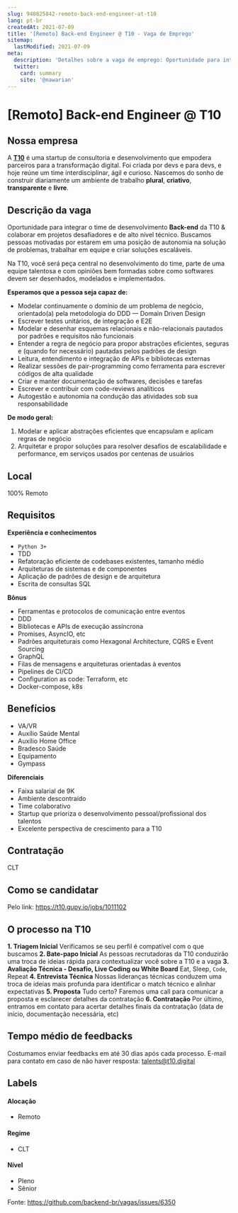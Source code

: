 ```yaml
---
slug: 940825842-remoto-back-end-engineer-at-t10
lang: pt-br
createdAt: 2021-07-09
title: '[Remoto] Back-end Engineer @ T10 - Vaga de Emprego'
sitemap:
  lastModified: 2021-07-09
meta:
  description: 'Detalhes sobre a vaga de emprego: Oportunidade para integrar o time de desenvolvimento **Back-end** da T10 & colaborar em projetos desafiadores e de alto nível técnico. Buscamos pessoas motivadas por estarem em uma posição de autonomia na solução de problemas, trabalhar em equipe e criar soluções escaláveis.  Na T10, você será peça central no desenvolvimento do time, parte de uma equipe talentosa e com opiniões bem formadas sobre como softwares devem ser desenhados, modelados e implementados. **Esperamos que a pessoa seja capaz de:** - Modelar continuamente o domínio de um problema de negócio, orientado(a) pela metodologia do DDD — Domain Driven Design - Escrever testes unitários, de integração e E2E - Modelar e desenhar esquemas relacionais e não-relacionais pautados por padrões e requisitos não funcionais - Entender a regra de negócio para propor abstrações eficientes, seguras e (quando for necessário) pautadas pelos padrões de design - Leitura, entendimento e integração de APIs e bibliotecas externas - Realizar sessões de pair-programming como ferramenta para escrever códigos de alta qualidade - Criar e manter documentação de softwares, decisões e tarefas - Escrever e contribuir com code-reviews analíticos - Autogestão e autonomia na condução das atividades sob sua responsabilidade **De modo geral:** 1. Modelar e aplicar abstrações eficientes que encapsulam e aplicam regras de negócio 2. Arquitetar e propor soluções para resolver desafios de escalabilidade e performance, em serviços usados por centenas de usuários'
  twitter:
    card: summary
    site: '@nawarian'
---
```


# [Remoto] Back-end Engineer @ T10

## Nossa empresa

A **[T10](https://www.t10.digital/)** é uma startup de consultoria e desenvolvimento que empodera parceiros para a transformação digital. Foi criada por devs e para devs, e hoje reúne um time interdisciplinar, ágil e curioso. Nascemos do sonho de construir diariamente um ambiente de trabalho **plural**, **criativo**, **transparente** e **livre**.

## Descrição da vaga

Oportunidade para integrar o time de desenvolvimento **Back-end** da T10 & colaborar em projetos desafiadores e de alto nível técnico. Buscamos pessoas motivadas por estarem em uma posição de autonomia na solução de problemas, trabalhar em equipe e criar soluções escaláveis. 

Na T10, você será peça central no desenvolvimento do time, parte de uma equipe talentosa e com opiniões bem formadas sobre como softwares devem ser desenhados, modelados e implementados.

**Esperamos que a pessoa seja capaz de:**

- Modelar continuamente o domínio de um problema de negócio, orientado(a) pela metodologia do DDD — Domain Driven Design
- Escrever testes unitários, de integração e E2E
- Modelar e desenhar esquemas relacionais e não-relacionais pautados por padrões e requisitos não funcionais
- Entender a regra de negócio para propor abstrações eficientes, seguras e (quando for necessário) pautadas pelos padrões de design
- Leitura, entendimento e integração de APIs e bibliotecas externas
- Realizar sessões de pair-programming como ferramenta para escrever códigos de alta qualidade
- Criar e manter documentação de softwares, decisões e tarefas
- Escrever e contribuir com code-reviews analíticos
- Autogestão e autonomia na condução das atividades sob sua responsabilidade

**De modo geral:**

1. Modelar e aplicar abstrações eficientes que encapsulam e aplicam regras de negócio
2. Arquitetar e propor soluções para resolver desafios de escalabilidade e performance, em serviços usados por centenas de usuários

## Local

100% Remoto

## Requisitos

**Experiência e conhecimentos**

- `Python 3+`
- TDD
- Refatoração eficiente de codebases existentes, tamanho médio
- Arquiteturas de sistemas e de componentes
- Aplicação de padrões de design e de arquitetura
- Escrita de consultas SQL

**Bônus**

- Ferramentas e protocolos de comunicação entre eventos
- DDD
- Bibliotecas e APIs de execução assíncrona
- Promises, AsyncIO, etc
- Padrões arquiteturais como Hexagonal Architecture, CQRS e Event Sourcing
- GraphQL
- Filas de mensagens e arquiteturas orientadas à eventos
- Pipelines de CI/CD
- Configuration as code: Terraform, etc
- Docker-compose, k8s

## Benefícios

- VA/VR
- Auxílio Saúde Mental
- Auxílio Home Office
- Bradesco Saúde
- Equipamento
- Gympass

**Diferenciais**

- Faixa salarial de 9K
- Ambiente descontraído
- Time colaborativo
- Startup que prioriza o desenvolvimento pessoal/profissional dos talentos
- Excelente perspectiva de crescimento para a T10

## Contratação

CLT

## Como se candidatar

Pelo link: https://t10.gupy.io/jobs/1011102

## O processo na T10

**1. Triagem Inicial**
Verificamos se seu perfil é compatível com o que buscamos
**2. Bate-papo Inicial**
As pessoas recrutadoras da T10 conduzirão uma troca de ideias rápida para contextualizar você sobre a T10 e a vaga
**3. Avaliação Técnica - Desafio, Live Coding ou White Board**
Eat, Sleep, `Code`, Repeat
**4. Entrevista Técnica**
Nossas lideranças técnicas conduzem uma troca de ideias mais profunda para identificar o match técnico e alinhar expectativas
**5. Proposta**
Tudo certo? Faremos uma call para comunicar a proposta e esclarecer detalhes da contratação
**6. Contratação**
Por último, entramos em contato para acertar detalhes finais da contratação (data de início, documentação necessária, etc)

## Tempo médio de feedbacks

Costumamos enviar feedbacks em até 30 dias após cada processo.
E-mail para contato em caso de não haver resposta: talents@t10.digital

## Labels

#### Alocação
- Remoto

#### Regime
- CLT

#### Nível
- Pleno
- Sênior




Fonte: https://github.com/backend-br/vagas/issues/6350